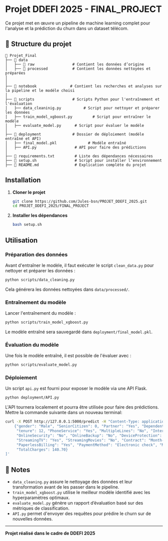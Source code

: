 # Projet DDEFI 2025 - FINAL_PROJECT

Ce projet met en œuvre un pipeline de machine learning complet pour l'analyse et la prédiction du churn dans un dataset télécom.

## 📂 Structure du projet

```
📂 Projet_Final
├── 📂 data
│   ├── 📂 raw                 # Contient les données d’origine
│   ├── 📂 processed           # Contient les données nettoyées et préparées
│
│
├── 📂 notebook               # Contient les recherches et analyses sur la pipeline et le modéle choisi 
│
├── 📂 scripts                 # Scripts Python pour l'entraînement et l'évaluation
│   ├── data_cleaninig.py          # Script pour nettoyer et préparer les données
│   ├── train_model_xgboost.py         # Script pour entraîner le modèle
│   ├── evaluate_model.py      # Script pour évaluer le modèle
│
├── 📂 deployment              # Dossier de déploiement (modèle entraîné et API)
│   ├── final_model.pkl              # Modèle entraîné
│   ├── API.py                 # API pour faire des prédictions
│
├── 📜 requirements.txt         # Liste des dépendances nécessaires
├── 📜 setup.sh                 # Script pour installer l’environnement
├── 📜 README.md                # Explication complète du projet
```

##  Installation

1. **Cloner le projet**
   ```bash
   git clone https://github.com/Jules-bsn/PROJET_DDEFI_2025.git
   cd PROJET_DDEFI_2025/FINAL_PROJECT
   ```

2. **Installer les dépendances**
   ```bash
   bash setup.sh
   ```

##  Utilisation

###  Préparation des données
Avant d'entraîner le modèle, il faut exécuter le script `clean_data.py` pour nettoyer et préparer les données :
```bash
python scripts/data_cleaning.py
```
Cela générera les données nettoyées dans `data/processed/`.

###  Entraînement du modèle
Lancer l'entraînement du modèle :
```bash
python scripts/train_model_xgboost.py
```
Le modèle entraîné sera sauvegardé dans `deployment/final_model.pkl`.

###  Évaluation du modèle
Une fois le modèle entraîné, il est possible de l'évaluer avec :
```bash
python scripts/evaluate_model.py
```

###  Déploiement
Un script `api.py` est fourni pour exposer le modèle via une API Flask.
```bash
python deployment/API.py
```
L'API tournera localement et pourra être utilisée pour faire des prédictions.
Mettre la commande suivante dans un nouveau terminal: 
```bash
curl -X POST http://127.0.0.1:5000/predict -H "Content-Type: application/json" -d '[
    {"gender": "Male", "SeniorCitizen": 0, "Partner": "Yes", "Dependents": "No", 
     "tenure": 12, "PhoneService": "Yes", "MultipleLines": "No", "InternetService": "Fiber optic",
     "OnlineSecurity": "No", "OnlineBackup": "No", "DeviceProtection": "No", "TechSupport": "No",
     "StreamingTV": "Yes", "StreamingMovies": "No", "Contract": "Month-to-month",
     "PaperlessBilling": "Yes", "PaymentMethod": "Electronic check", "MonthlyCharges": 70.35,
     "TotalCharges": 140.70}
]'
```

## 📜 Notes
- `data_cleaning.py` assure le nettoyage des données et leur transformation avant de les passer dans le pipeline.
- `train_model_xgboost.py` utilise le meilleur modèle identifié avec les hyperparamètres optimaux.
- `evaluate_model.py` génère un rapport d’évaluation basé sur des métriques de classification.
- `API.py` permet d'envoyer des requêtes pour prédire le churn sur de nouvelles données.

---

 **Projet réalisé dans le cadre de DDEFI 2025**
